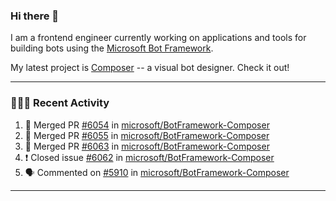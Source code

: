 ### Hi there 👋

I am a frontend engineer currently working on applications and tools for building bots using the [Microsoft Bot Framework](https://dev.botframework.com/).

My latest project is [Composer](https://github.com/microsoft/BotFramework-Composer) -- a visual bot designer. Check it out!

---

### 👨🏻‍💻 Recent Activity

<!--START_SECTION:activity-->
1. 🎉 Merged PR [#6054](https://github.com/microsoft/BotFramework-Composer/pull/6054) in [microsoft/BotFramework-Composer](https://github.com/microsoft/BotFramework-Composer)
2. 🎉 Merged PR [#6055](https://github.com/microsoft/BotFramework-Composer/pull/6055) in [microsoft/BotFramework-Composer](https://github.com/microsoft/BotFramework-Composer)
3. 🎉 Merged PR [#6063](https://github.com/microsoft/BotFramework-Composer/pull/6063) in [microsoft/BotFramework-Composer](https://github.com/microsoft/BotFramework-Composer)
4. ❗️ Closed issue [#6062](https://github.com/microsoft/BotFramework-Composer/issues/6062) in [microsoft/BotFramework-Composer](https://github.com/microsoft/BotFramework-Composer)
5. 🗣 Commented on [#5910](https://github.com/microsoft/BotFramework-Composer/issues/5910) in [microsoft/BotFramework-Composer](https://github.com/microsoft/BotFramework-Composer)
<!--END_SECTION:activity-->

---

<!--
**a-b-r-o-w-n/a-b-r-o-w-n** is a ✨ _special_ ✨ repository because its `README.md` (this file) appears on your GitHub profile.

Here are some ideas to get you started:

- 🔭 I’m currently working on ...
- 🌱 I’m currently learning ...
- 👯 I’m looking to collaborate on ...
- 🤔 I’m looking for help with ...
- 💬 Ask me about ...
- 📫 How to reach me: ...
- 😄 Pronouns: ...
- ⚡ Fun fact: ...
-->

